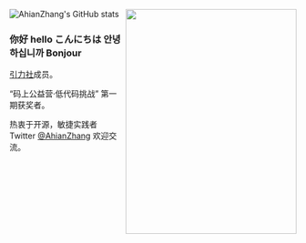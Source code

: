  ![AhianZhang's GitHub stats](https://github-readme-stats.vercel.app/api?username=AhianZhang&show_icons=true)
<img align="right" height="395px" width="300px" src="https://github.com/AhianZhang/AhianZhang/blob/master/Snowy Mountain.jpeg" />

### 你好 hello こんにちは 안녕하십니까 Bonjour

[引力社](https://www.yinli.work)成员。

“码上公益营·低代码挑战” 第一期获奖者。

热衷于开源，敏捷实践者 Twitter [@AhianZhang](https://twitter.com/AhianZhang) 欢迎交流。
